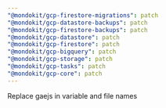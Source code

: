 ```yaml
---
"@mondokit/gcp-firestore-migrations": patch
"@mondokit/gcp-datastore-backups": patch
"@mondokit/gcp-firestore-backups": patch
"@mondokit/gcp-datastore": patch
"@mondokit/gcp-firestore": patch
"@mondokit/gcp-bigquery": patch
"@mondokit/gcp-storage": patch
"@mondokit/gcp-tasks": patch
"@mondokit/gcp-core": patch
---
```


Replace gaejs in variable and file names
